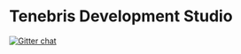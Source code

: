 # Tenebris Development Studio

[![Gitter chat](https://badges.gitter.im/tenebris/gitter.png)](https://gitter.im/tenebris/gitter)
